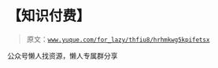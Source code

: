 # 【知识付费】

> 原文：[`www.yuque.com/for_lazy/thfiu8/hrhmkwg5kpifetsx`](https://www.yuque.com/for_lazy/thfiu8/hrhmkwg5kpifetsx)

<ne-p id="u031ea13a" data-lake-id="u031ea13a"><ne-text id="u358ea1e7">公众号懒人找资源，懒人专属群分享</ne-text></ne-p>